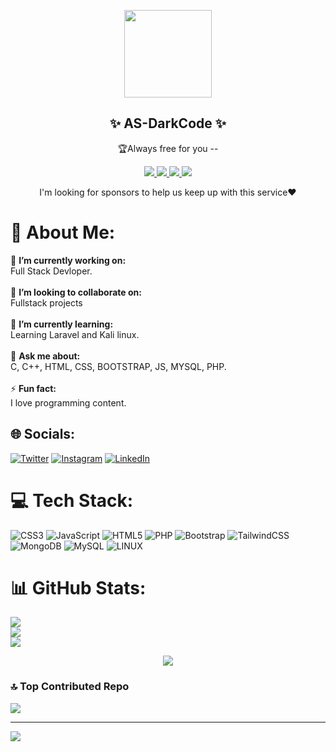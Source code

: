 <p align="center">
  <img width="140" src="https://user-images.githubusercontent.com/6661165/91657958-61b4fd00-eb00-11ea-9def-dc7ef5367e34.png" />
  <h2 align="center">✨ AS-DarkCode ✨</h2>
  <p align="center">🏆Always free for you --  </p>
</p>
<p align="center">
  <a href="https://github.com/ryo-ma/github-profile-trophy/issues">
    <img src="https://img.shields.io/github/issues/ryo-ma/github-profile-trophy"/>
  </a>
  <a href="https://github.com/ryo-ma/github-profile-trophy/network/members">
    <img src="https://img.shields.io/github/forks/ryo-ma/github-profile-trophy"/>
  </a>
  <a href="https://github.com/ryo-ma/github-profile-trophy/stargazers">
    <img src="https://img.shields.io/github/stars/ryo-ma/github-profile-trophy"/>
  </a>
    <a href="https://github.com/ryo-ma/github-profile-trophy/LICENSE">
    <img src="https://img.shields.io/github/license/ryo-ma/github-profile-trophy"/>
  </a>
</p>
<p align="center">
I'm looking for sponsors to help us keep up with this service❤️
</p>

<!--
**AS-DarkCode/AS-DarkCode** is a ✨ _special_ ✨ repository because its `README.md` (this file) appears on your GitHub profile.

Here are some ideas to get you started:

- 🔭 I’m currently working on Payment Gateway
- 🌱 I’m currently learning Laravel
- 👯 I’m looking to collaborate on ...
- 🤔 I’m looking for help with ...
- 💬 Ask me about ...
- 📫 How to reach me: ...
- 😄 Pronouns: ...
- ⚡ Fun fact: ...
-->
# 💫 About Me:
🔭 **I’m currently working on:**  <br>Full Stack Devloper.<br><br>👯 **I’m looking to collaborate on:**  <br>Fullstack projects<br><br>🌱 **I’m currently learning:**  <br>Learning Laravel and Kali linux.<br><br>💬 **Ask me about:**  <br>C, C++, HTML, CSS, BOOTSTRAP, JS, MYSQL, PHP.<br><br>⚡ **Fun fact:**  <br>I love programming content.


## 🌐 Socials:
[![Twitter](https://img.shields.io/badge/Twitter-%231DA1F2.svg?logo=Twitter&logoColor=white)](https://twitter.com/asdarkcode) [![Instagram](https://img.shields.io/badge/Instagram-%23E4405F.svg?logo=Instagram&logoColor=white)](https://instagram.com/as_darkcode) [![LinkedIn](https://img.shields.io/badge/LinkedIn-%230077B5.svg?logo=linkedin&logoColor=white)](https://linkedin.com/in/asdarkcode)

# 💻 Tech Stack:

![CSS3](https://img.shields.io/badge/css3-%231572B6.svg?style=for-the-badge&logo=css3&logoColor=white) ![JavaScript](https://img.shields.io/badge/javascript-%23323330.svg?style=for-the-badge&logo=javascript&logoColor=%23F7DF1E) ![HTML5](https://img.shields.io/badge/html5-%23E34F26.svg?style=for-the-badge&logo=html5&logoColor=white) ![PHP](https://img.shields.io/badge/php-%23777BB4.svg?style=for-the-badge&logo=php&logoColor=white) ![Bootstrap](https://img.shields.io/badge/bootstrap-%23563D7C.svg?style=for-the-badge&logo=bootstrap&logoColor=white) ![TailwindCSS](https://img.shields.io/badge/tailwindcss-%2338B2AC.svg?style=for-the-badge&logo=tailwind-css&logoColor=white) ![MongoDB](https://img.shields.io/badge/MongoDB-%234ea94b.svg?style=for-the-badge&logo=mongodb&logoColor=white) ![MySQL](https://img.shields.io/badge/mysql-%2300f.svg?style=for-the-badge&logo=mysql&logoColor=white) ![LINUX](https://img.shields.io/badge/Linux-FCC624?style=for-the-badge&logo=linux&logoColor=black) 
# 📊 GitHub Stats:
![](https://github-readme-stats.vercel.app/api?username=as-darkcode&theme=dark&hide_border=false&include_all_commits=false&count_private=false)<br/>
![](https://github-readme-streak-stats.herokuapp.com/?user=as-darkcode&theme=dark&hide_border=false)<br/>
![](https://github-readme-stats.vercel.app/api/top-langs/?username=as-darkcode&theme=dark&hide_border=false&include_all_commits=false&count_private=false&layout=compact)

<p align="center">
  <img alig src="https://github-profile-trophy.vercel.app/?username=AS-DarkCode&theme=matrix&column=8&rank=SSS,SS,S,AAA,AA,A,B,C" />
</p>

### 🔝 Top Contributed Repo
![](https://github-contributor-stats.vercel.app/api?username=as-darkcode&limit=5&theme=tokyonight&combine_all_yearly_contributions=true)

---
[![](https://visitcount.itsvg.in/api?id=as-darkcode&icon=0&color=0)](https://visitcount.itsvg.in)

<!-- Proudly created with GPRM ( https://gprm.itsvg.in ) -->
